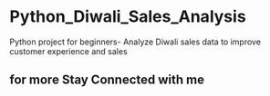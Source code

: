 # Python_Diwali_Sales_Analysis
Python project for beginners- Analyze Diwali sales data to improve customer experience and sales

##  for more Stay Connected with me
